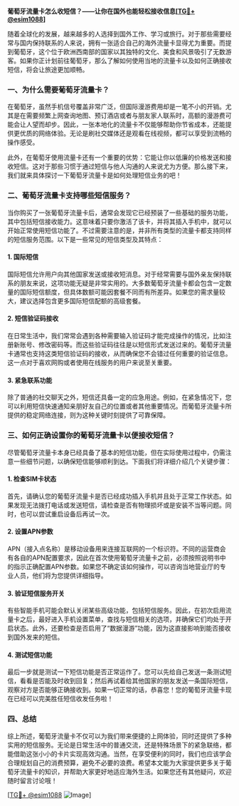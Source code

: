 **葡萄牙流量卡怎么收短信？——让你在国外也能轻松接收信息[[TG💪+ @esim1088](https://t.me/s/esim1088)]**

随着全球化的发展，越来越多的人选择到国外工作、学习或旅行。对于那些需要经常与国内保持联系的人来说，拥有一张适合自己的海外流量卡显得尤为重要。而提到葡萄牙，这个位于欧洲西南部的国家以其独特的文化、美食和风景吸引了无数游客。如果你正计划前往葡萄牙，那么了解如何使用当地的流量卡以及如何正确接收短信，将会让旅途更加顺畅。

### 一、为什么需要葡萄牙流量卡？

在葡萄牙，虽然手机信号覆盖非常广泛，但国际漫游费用却是一笔不小的开销。尤其是在需要频繁上网查询地图、预订酒店或者与朋友家人联系时，高额的漫游费可能会让人望而却步。因此，一张本地化的流量卡不仅能够帮助你节省成本，还能提供更优质的网络体验。无论是刷社交媒体还是观看在线视频，都可以享受到流畅的操作感受。

此外，在葡萄牙使用流量卡还有一个重要的优势：它能让你以低廉的价格发送和接收短信。这对于那些习惯于通过短信与他人沟通的人来说尤为方便。那么接下来，我们就来具体探讨一下葡萄牙流量卡是如何处理短信业务的吧！

### 二、葡萄牙流量卡支持哪些短信服务？

当你购买了一张葡萄牙流量卡后，通常会发现它已经预装了一些基础的服务功能，其中包括短信接收能力。这意味着只要你激活了该卡，并将其插入手机中，就可以开始正常使用短信功能了。不过需要注意的是，并非所有类型的流量卡都支持同样的短信服务范围。以下是一些常见的短信类型及其特点：

#### 1. 国际短信
国际短信允许用户向其他国家发送或接收短消息。对于经常需要与国外亲友保持联系的朋友来说，这项功能无疑是非常实用的。大多数葡萄牙流量卡都会包含一定数量的国际短信额度，但具体数额可能因套餐不同而有所差异。如果您的需求量较大，建议选择包含更多国际短信配额的高级套餐。

#### 2. 短信验证码接收
在日常生活中，我们常常会遇到各种需要输入验证码才能完成操作的情况，比如注册新账号、修改密码等。而这些验证码往往是以短信形式发送过来的。葡萄牙流量卡通常也支持这类短信验证码的接收，从而确保您不会错过任何重要的验证信息。这一点对于喜欢网购或者使用在线服务的用户来说至关重要。

#### 3. 紧急联系功能
除了普通的社交聊天之外，短信还具备一定的应急用途。例如，在紧急情况下，您可以利用短信快速通知亲朋好友自己的位置或者其他重要情况。而葡萄牙流量卡所提供的稳定网络连接，则为这种关键时刻提供了可靠保障。

### 三、如何正确设置你的葡萄牙流量卡以便接收短信？

尽管葡萄牙流量卡本身已经具备了基本的短信功能，但在实际使用过程中，仍需注意一些细节问题，以确保短信能够顺利到达。下面我们将详细介绍几个关键步骤：

#### 1. 检查SIM卡状态
首先，请确认您的葡萄牙流量卡是否已经成功插入手机并且处于正常工作状态。如果发现无法拨打电话或发送短信，请检查是否有物理损坏或是安装不当等问题。同时，也可以尝试重启设备后再试一次。

#### 2. 设置APN参数
APN（接入点名称）是移动设备用来连接互联网的一个标识符。不同的运营商会有各自的APN配置要求，因此在首次使用葡萄牙流量卡之前，必须按照说明书中的指示正确配置APN参数。如果您不确定该如何操作，可以咨询当地营业厅的专业人员，他们将为您提供详细指导。

#### 3. 验证短信服务开关
有些智能手机可能会默认关闭某些高级功能，包括短信服务。因此，在初次启用流量卡之后，最好进入手机设置菜单，查找与短信相关的选项，并确保它们均处于开启状态。此外，还要检查是否启用了“数据漫游”功能，因为这直接影响到能否接收到国外发来的短信。

#### 4. 测试短信功能
最后一步就是测试一下短信功能是否正常运作了。您可以先给自己发送一条测试短信，看看是否能及时收到回复；然后再试着给其他国家的朋友发送一条国际短信，观察对方是否能够正确接收到。如果一切正常的话，恭喜您！您的葡萄牙流量卡现在已经可以完美胜任短信收发任务啦！

### 四、总结

综上所述，葡萄牙流量卡不仅可以为我们带来便捷的上网体验，同时还提供了多种实用的短信服务。无论是日常生活中的普通交流，还是特殊场景下的紧急联络，都能借助这张小小的卡片实现高效沟通。当然，在享受便利的同时，我们也应该学会合理规划自己的消费预算，避免不必要的浪费。希望本文能为大家提供更多关于葡萄牙流量卡的知识，并帮助大家更好地适应海外生活。如果您还有其他疑问，欢迎随时留言讨论哦！

[[TG💪+ @esim1088](https://t.me/s/esim1088) ![Image](https://i.postimg.cc/4NQfJmqS/Snipaste-2025-05-13-00-14-12.png)]